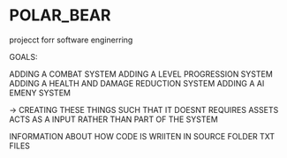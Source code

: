 # POLAR_BEAR
 projecct forr software enginerring


GOALS:

ADDING A COMBAT SYSTEM 
ADDING A LEVEL PROGRESSION SYSTEM
ADDING A HEALTH AND DAMAGE REDUCTION SYSTEM
ADDING A AI EMENY SYSTEM 


-> CREATING THESE THINGS SUCH THAT IT DOESNT REQUIRES ASSETS ACTS AS A INPUT RATHER THAN PART OF THE SYSTEM


INFORMATION ABOUT HOW CODE IS WRIITEN IN SOURCE FOLDER TXT FILES


